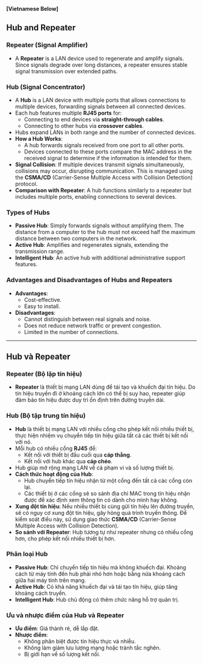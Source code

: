 **[Vietnamese Below]**

## Hub and Repeater

### Repeater (Signal Amplifier)
- A **Repeater** is a LAN device used to regenerate and amplify signals. Since signals degrade over long distances, a repeater ensures stable signal transmission over extended paths.

### Hub (Signal Concentrator)
- A **Hub** is a LAN device with multiple ports that allows connections to multiple devices, forwarding signals between all connected devices.
- Each hub features multiple **RJ45 ports** for:
  - Connecting to end devices via **straight-through cables**.
  - Connecting to other hubs via **crossover cables**.
- Hubs expand LANs in both range and the number of connected devices.
- **How a Hub Works**:
  - A hub forwards signals received from one port to all other ports.
  - Devices connected to these ports compare the MAC address in the received signal to determine if the information is intended for them.
- **Signal Collision**: If multiple devices transmit signals simultaneously, collisions may occur, disrupting communication. This is managed using the **CSMA/CD** (Carrier-Sense Multiple Access with Collision Detection) protocol.
- **Comparison with Repeater**: A hub functions similarly to a repeater but includes multiple ports, enabling connections to several devices.

### Types of Hubs
- **Passive Hub**: Simply forwards signals without amplifying them. The distance from a computer to the hub must not exceed half the maximum distance between two computers in the network.
- **Active Hub**: Amplifies and regenerates signals, extending the transmission range.
- **Intelligent Hub**: An active hub with additional administrative support features.

### Advantages and Disadvantages of Hubs and Repeaters
- **Advantages**:
  - Cost-effective.
  - Easy to install.
- **Disadvantages**:
  - Cannot distinguish between real signals and noise.
  - Does not reduce network traffic or prevent congestion.
  - Limited in the number of connections.

---

## Hub và Repeater

### Repeater (Bộ lặp tín hiệu)
- **Repeater** là thiết bị mạng LAN dùng để tái tạo và khuếch đại tín hiệu. Do tín hiệu truyền đi ở khoảng cách lớn có thể bị suy hao, repeater giúp đảm bảo tín hiệu được duy trì ổn định trên đường truyền dài.

### Hub (Bộ tập trung tín hiệu)
- **Hub** là thiết bị mạng LAN với nhiều cổng cho phép kết nối nhiều thiết bị, thực hiện nhiệm vụ chuyển tiếp tín hiệu giữa tất cả các thiết bị kết nối với nó.
- Mỗi hub có nhiều cổng **RJ45** để:
  - Kết nối với thiết bị đầu cuối qua **cáp thẳng**.
  - Kết nối với hub khác qua **cáp chéo**.
- Hub giúp mở rộng mạng LAN về cả phạm vi và số lượng thiết bị.
- **Cách thức hoạt động của Hub**:
  - Hub chuyển tiếp tín hiệu nhận từ một cổng đến tất cả các cổng còn lại. 
  - Các thiết bị ở các cổng sẽ so sánh địa chỉ MAC trong tín hiệu nhận được để xác định xem thông tin có dành cho mình hay không.
- **Xung đột tín hiệu**: Nếu nhiều thiết bị cùng gửi tín hiệu lên đường truyền, sẽ có nguy cơ xung đột tín hiệu, gây hỏng quá trình truyền thông. Để kiểm soát điều này, sử dụng giao thức **CSMA/CD** (Carrier-Sense Multiple Access with Collision Detection).
- **So sánh với Repeater**: Hub tương tự như repeater nhưng có nhiều cổng hơn, cho phép kết nối nhiều thiết bị hơn.

### Phân loại Hub
- **Passive Hub**: Chỉ chuyển tiếp tín hiệu mà không khuếch đại. Khoảng cách từ máy tính đến hub phải nhỏ hơn hoặc bằng nửa khoảng cách giữa hai máy tính trên mạng.
- **Active Hub**: Có khả năng khuếch đại và tái tạo tín hiệu, giúp tăng khoảng cách truyền.
- **Intelligent Hub**: Hub chủ động có thêm chức năng hỗ trợ quản trị.

### Ưu và nhược điểm của Hub và Repeater
- **Ưu điểm**: Giá thành rẻ, dễ lắp đặt.
- **Nhược điểm**:
  - Không phân biệt được tín hiệu thực và nhiễu.
  - Không làm giảm lưu lượng mạng hoặc tránh tắc nghẽn.
  - Bị giới hạn về số lượng kết nối.
